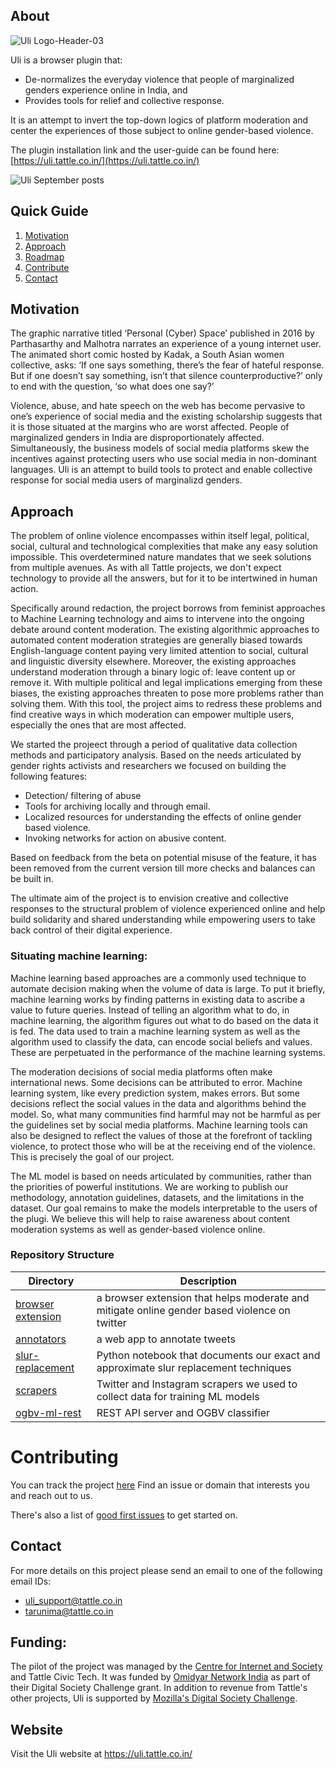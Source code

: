 ## About

![Uli Logo-Header-03](https://user-images.githubusercontent.com/13188366/224236305-6a3b3f26-f5b3-4256-b0dc-5d2b4b8d5e27.png)

Uli is a browser plugin that:
* De-normalizes the everyday violence that people of marginalized genders experience online in India, and
* Provides tools for relief and collective response.

It is an attempt to invert the top-down logics of platform moderation and center the experiences of those subject to online gender-based violence. 

The plugin installation link and the user-guide can be found here: [https://uli.tattle.co.in/](https://uli.tattle.co.in/)

![Uli September posts](https://user-images.githubusercontent.com/13188366/224235833-e6493aab-9706-4b05-ac5a-fb1c0cc97f03.gif)

## Quick Guide
1. [Motivation](#Motivation)
2. [Approach](#Approach)
3. [Roadmap](#Roadmap)
4. [Contribute](#Contribute)
5. [Contact](#Contact)


## Motivation <a name="Motivation"></a>

The graphic narrative titled ‘Personal (Cyber) Space’ published in 2016 by Parthasarthy and Malhotra narrates an experience of a young internet user. The animated short comic hosted by Kadak, a South Asian women collective, asks: ‘If one says something, there’s the fear of hateful response. But if one doesn’t say something, isn’t that silence counterproductive?’ only to end with the question, ‘so what does one say?’

Violence, abuse, and hate speech on the web has become pervasive to one’s experience of social media and the existing scholarship suggests that it is those situated at the margins who are worst affected. People of marginalized genders in India are disproportionately affected. Simultaneously, the business models of social media platforms skew the incentives against protecting users who use social media in non-dominant languages. Uli is an attempt to build tools to protect and enable collective response for social media users of marginalizd genders. 


## Approach <a name="Approach"></a>

The problem of online violence encompasses within itself legal, political, social, cultural and technological complexities that make any easy solution impossible. This overdetermined nature mandates that we seek solutions from multiple avenues. As with all Tattle projects, we don't expect technology to provide all the answers, but for it to be intertwined in human action. 

Specifically around redaction, the project borrows from feminist approaches to Machine Learning technology and aims to intervene into the ongoing debate around content moderation. The existing algorithmic approaches to automated content moderation strategies are generally biased towards English-language content paying very limited attention to social, cultural and linguistic diversity elsewhere. Moreover, the existing approaches understand moderation through a binary logic of: leave content up or remove it. With multiple political and legal implications emerging from these biases, the existing approaches threaten to pose more problems rather than solving them. With this tool, the project aims to redress these problems and find creative ways in which moderation can empower multiple users, especially the ones that are most affected.

We started the projeect through a period of qualitative data collection methods and participatory analysis. Based on the needs articulated by gender rights activists and researchers we focused on building the following features:
* Detection/ filtering of abuse
* Tools for archiving locally and through email.
* Localized resources for understanding the effects of online gender based violence. 
* Invoking networks for action on abusive content. 

Based on feedback from the beta on potential misuse of the feature, it has been removed from the current version till more checks and balances can be built in. 

The ultimate aim of the project is to envision creative and collective responses to the structural problem of violence experienced online and help build solidarity and shared understanding while empowering users to take back control of their digital experience.

### Situating machine learning:

Machine learning based approaches are a commonly used technique to automate decision making when the volume of data is large. To put it briefly, machine learning works by finding patterns in existing data to ascribe a value to future queries. Instead of telling an algorithm what to do, in machine learning, the algorithm figures out what to do based on the data it is fed. The data used to train a machine learning system as well as the algorithm used to classify the data, can encode social beliefs and values. These are perpetuated in the performance of the machine learning systems.

The moderation decisions of social media platforms often make international news. Some decisions can be attributed to error. Machine learning system, like every prediction system, makes errors. But some decisions reflect the social values in the data and algorithms behind the model. So, what many communities find harmful may not be harmful as per the guidelines set by social media platforms.
Machine learning tools can also be designed to reflect the values of those at the forefront of tackling violence, to protect those who will be at the receiving end of the violence. This is precisely the goal of our project. 

The ML model is based on needs articulated by communities, rather than the priorities of powerful institutions. We are working to publish our methodology, annotation guidelines, datasets, and the limitations in the dataset. Our goal remains to make the models interpretable to the users of the plugi. We believe this will help to raise awareness about content moderation systems as well as gender-based violence online.

### Repository Structure

| Directory         | Description                                                                                  |
| ----------------- | -------------------------------------------------------------------------------------------- |
| [browser extension](https://github.com/tattle-made/OGBV/tree/main/annotators) | a browser extension that helps moderate and mitigate online gender based violence on twitter |
| [annotators](https://github.com/tattle-made/OGBV/tree/main/annotators)       | a web app to annotate tweets                                                                 |
| [slur-replacement](https://github.com/tattle-made/OGBV/tree/main/slur-replacement)  | Python notebook that documents our exact and approximate slur replacement techniques         |
| [scrapers](https://github.com/tattle-made/OGBV/tree/main/scrapers)          | Twitter and Instagram scrapers we used to collect data for training ML models                |
| [ogbv-ml-rest](https://github.com/tattle-made/OGBV/tree/main/ogbv-ml-rest)     | REST API server and OGBV classifier                                                          |

# Contributing <a name="Contribute"></a>

You can track the project [here](https://github.com/orgs/tattle-made/projects/20/views/3)
Find an issue or domain that interests you and reach out to us.

There's also a list of [good first issues](https://github.com/tattle-made/OGBV/issues?q=is%3Aissue+is%3Aopen+label%3A%22good+first+issue%22) to get started on.

## Contact <a name="Contact"></a>

For more details on this project please send an email to one of the following email IDs:
- uli_support@tattle.co.in
- tarunima@tattle.co.in

## Funding:

The pilot of the project was managed by the [Centre for Internet and Society](https://cis-india.org/) and Tattle Civic Tech. It was funded by [Omidyar Network India](https://www.omidyarnetwork.in/) as part of their Digital Society Challenge grant. In addition to revenue from Tattle's other projects, Uli is supported by [Mozilla's Digital Society Challenge](https://foundation.mozilla.org/en/blog/mozilla-welcomes-2023-data-futures-lab-cohort/).

## Website

Visit the Uli website at https://uli.tattle.co.in/
